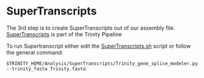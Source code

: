 # SuperTranscripts
The 3rd step is to create SuperTranscripts out of our assembly file. <br/>
[SuperTranscripts](https://github.com/trinityrnaseq/trinityrnaseq/wiki/SuperTranscripts) is part of the Trinity Pipeline

To run Supertranscript either edit the [SuperTranscripts.sh](Scripts/03_SuperTranscript/SuperTranscripts.sh) script or follow the general command:
```
$TRINITY_HOME/Analysis/SuperTranscripts/Trinity_gene_splice_modeler.py --trinity_fasta Trinity.fasta
```
